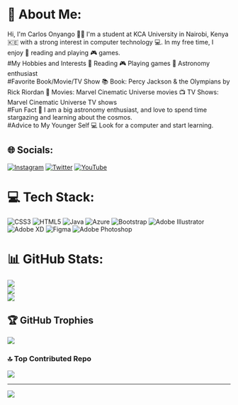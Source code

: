 # 💫 About Me:
 Hi, I'm Carlos Onyango 👨‍🎓 I'm a student at KCA University in Nairobi, Kenya 🇰🇪 with a strong interest in computer technology 💻. In my free time, I enjoy 📖 reading and playing 🎮 games.<br>#My Hobbies and Interests 📖 Reading 🎮 Playing games 🌌 Astronomy enthusiast<br>#Favorite Book/Movie/TV Show 📚 Book: Percy Jackson & the Olympians by Rick Riordan 🎥 Movies: Marvel Cinematic Universe movies 📺 TV Shows: Marvel Cinematic Universe TV shows<br>#Fun Fact 🔭 I am a big astronomy enthusiast, and love to spend time stargazing and learning about the cosmos.<br>#Advice to My Younger Self 💻 Look for a computer and start learning.


## 🌐 Socials:
[![Instagram](https://img.shields.io/badge/Instagram-%23E4405F.svg?logo=Instagram&logoColor=white)](https://instagram.com/https://www.instagram.com/carlo.s_o/) [![Twitter](https://img.shields.io/badge/Twitter-%231DA1F2.svg?logo=Twitter&logoColor=white)](https://twitter.com/https://twitter.com/me_carlos_me) [![YouTube](https://img.shields.io/badge/YouTube-%23FF0000.svg?logo=YouTube&logoColor=white)](https://youtube.com/@https://www.youtube.com/channel/UCjAkH7rDpO3gVjVOKBcU0Iw) 

# 💻 Tech Stack:
![CSS3](https://img.shields.io/badge/css3-%231572B6.svg?style=for-the-badge&logo=css3&logoColor=white) ![HTML5](https://img.shields.io/badge/html5-%23E34F26.svg?style=for-the-badge&logo=html5&logoColor=white) ![Java](https://img.shields.io/badge/java-%23ED8B00.svg?style=for-the-badge&logo=java&logoColor=white) ![Azure](https://img.shields.io/badge/azure-%230072C6.svg?style=for-the-badge&logo=azure-devops&logoColor=white) ![Bootstrap](https://img.shields.io/badge/bootstrap-%23563D7C.svg?style=for-the-badge&logo=bootstrap&logoColor=white) ![Adobe Illustrator](https://img.shields.io/badge/adobeillustrator-%23FF9A00.svg?style=for-the-badge&logo=adobeillustrator&logoColor=white) ![Adobe XD](https://img.shields.io/badge/Adobe%20XD-470137?style=for-the-badge&logo=Adobe%20XD&logoColor=#FF61F6) 	![Figma](https://img.shields.io/badge/figma-%23F24E1E.svg?style=for-the-badge&logo=figma&logoColor=white) ![Adobe Photoshop](https://img.shields.io/badge/adobephotoshop-%2331A8FF.svg?style=for-the-badge&logo=adobephotoshop&logoColor=white)
# 📊 GitHub Stats:
![](https://github-readme-stats.vercel.app/api?username=car-lohs&theme=blueberry&hide_border=false&include_all_commits=true&count_private=false)<br/>
![](https://github-readme-streak-stats.herokuapp.com/?user=car-lohs&theme=blueberry&hide_border=false)<br/>
![](https://github-readme-stats.vercel.app/api/top-langs/?username=car-lohs&theme=blueberry&hide_border=false&include_all_commits=true&count_private=false&layout=compact)

## 🏆 GitHub Trophies
![](https://github-profile-trophy.vercel.app/?username=car-lohs&theme=nord&no-frame=true&no-bg=false&margin-w=4)

### 🔝 Top Contributed Repo
![](https://github-contributor-stats.vercel.app/api?username=car-lohs&limit=5&theme=dark&combine_all_yearly_contributions=true)

---
[![](https://visitcount.itsvg.in/api?id=car-lohs&icon=2&color=0)](https://visitcount.itsvg.in)

<!-- Proudly created with GPRM ( https://gprm.itsvg.in ) -->
